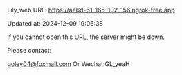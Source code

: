 Lily_web URL: https://ae6d-61-165-102-156.ngrok-free.app

Updated at: 2024-12-09 19:06:38

If you cannot open this URL, the server might be down.

Please contact: 

goley04@foxmail.com Or Wechat:GL_yeaH